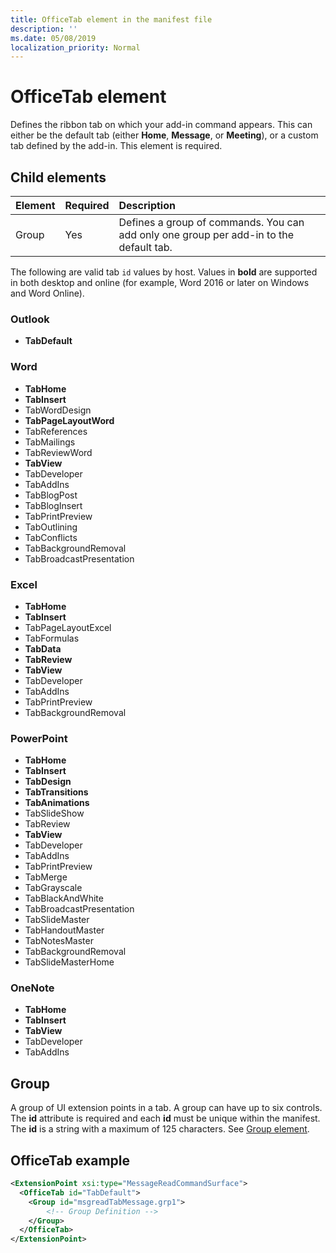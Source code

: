 ```yaml
---
title: OfficeTab element in the manifest file
description: ''
ms.date: 05/08/2019
localization_priority: Normal
---
```


# OfficeTab element

Defines the ribbon tab on which your add-in command appears. This can either be the default tab (either  **Home**,  **Message**, or  **Meeting**), or a custom tab defined by the add-in. This element is required.

## Child elements

|  Element |  Required  |  Description  |
|:-----|:-----|:-----|
|  Group      | Yes |  Defines a group of commands. You can add only one group per add-in to the default tab.  |

The following are valid tab `id` values by host. Values in **bold** are supported in both desktop and online (for example, Word 2016 or later on Windows and Word Online).

### Outlook

- **TabDefault**

### Word

- **TabHome**
- **TabInsert**
- TabWordDesign
- **TabPageLayoutWord**
- TabReferences
- TabMailings
- TabReviewWord
- **TabView**
- TabDeveloper
- TabAddIns
- TabBlogPost
- TabBlogInsert
- TabPrintPreview
- TabOutlining
- TabConflicts
- TabBackgroundRemoval
- TabBroadcastPresentation

### Excel

- **TabHome**
- **TabInsert**
- TabPageLayoutExcel
- TabFormulas
- **TabData**
- **TabReview**
- **TabView**
- TabDeveloper
- TabAddIns
- TabPrintPreview
- TabBackgroundRemoval 

### PowerPoint

- **TabHome**
- **TabInsert**
- **TabDesign**
- **TabTransitions**
- **TabAnimations**
- TabSlideShow
- TabReview
- **TabView**
- TabDeveloper
- TabAddIns
- TabPrintPreview
- TabMerge
- TabGrayscale
- TabBlackAndWhite
- TabBroadcastPresentation
- TabSlideMaster
- TabHandoutMaster
- TabNotesMaster
- TabBackgroundRemoval
- TabSlideMasterHome

### OneNote

- **TabHome**
- **TabInsert**
- **TabView**
- TabDeveloper
- TabAddIns

## Group

A group of UI extension points in a tab. A group can have up to six controls. The  **id** attribute is required and each **id** must be unique within the manifest. The **id** is a string with a maximum of 125 characters. See [Group element](group.md).

## OfficeTab example

```xml
<ExtensionPoint xsi:type="MessageReadCommandSurface">
  <OfficeTab id="TabDefault">
    <Group id="msgreadTabMessage.grp1">
        <!-- Group Definition -->
    </Group>
  </OfficeTab>
</ExtensionPoint>
```
